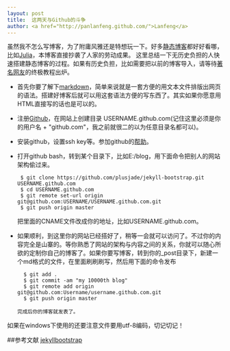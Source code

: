 ```yaml
---
layout: post
title:  这两天与Github的斗争
author: <a href="http://panlanfeng.github.com/">Lanfeng</a>
---
```


虽然我不怎么写博客，为了附庸风雅还是特想玩一下。好多[静态博客](https://github.com/mojombo/jekyll/wiki/sites)都好好看哪，比如[Julia](http://julialang.org/)，本博客直接抄袭了人家的劳动成果。 
这里总结一下无历史负担的人快速搭建静态博客的过程。如果有历史负担，比如需要把以前的博客导入，请等待[著名网友](yixuan.github.com)的终极教程出炉。

* 首先你要了解下[markdown](http://daringfireball.net/projects/markdown/)，简单来说就是一套方便的用文本文件排版出网页的语法。搭建好博客后就可以用这套语法方便的写东西了。其实如果你愿意用HTML直接写的话也是可以的。

* 注册[Github](https://github.com)，在网站上创建目录 USERNAME.github.com(记住这里必须是你的用户名 + "github.com"，我之前就很二的以为任意目录名都可以)。 

* 安装github，设置ssh key等。参加github的[帮助](http://help.github.com/)。

*  打开github bash，转到某个目录下，比如E:/blog，用下面命令把别人的网站架构偷过来。 

        $ git clone https://github.com/plusjade/jekyll-bootstrap.git USERNAME.github.com  
        $ cd USERNAME.github.com  
        $ git remote set-url origin git@github.com:USERNAME/USERNAME.github.com.git  
        $ git push origin master  

    把里面的CNAME文件改成你的地址，比如USERNAME.github.com。 

* 如果顺利，到这里你的网站已经搭好了，稍等一会就可以访问了。不过你的内容完全是山寨的。等你熟悉了网站的架构与内容之间的关系，你就可以随心所欲的定制你自己的博客了。如果你要写博客，转到你的_post目录下，新建一个md格式的文件，在里面刷刷刷写，然后用下面的命令发布  

        $ git add .  
        $ git commit -am "my 10000th blog"  
        $ git remote add origin git@github.com:Username/username.github.com.git  
        $ git push origin master    
 
      完成后你的博客就发表了。

如果在windows下使用的还要注意文件要用utf-8编码，切记切记！

##参考文献
[jekyllbootstrap](http://jekyllbootstrap.com/)
